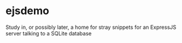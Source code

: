 # ejsdemo
Study in, or possibly later, a home for stray snippets for an ExpressJS server talking to a SQLite database
